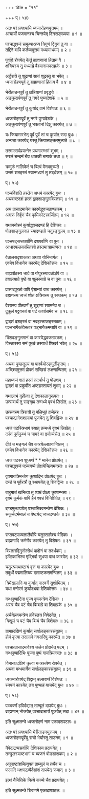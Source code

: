 +++
title = "११"

+++
प्। ५४)  
  
अतः परं प्रवक्ष्यामि ध्वजारोहणमुत्तमम् ।  
आचार्यो यजमानश्च चिन्तयेद् दिनसङ्ख्यया ॥ १ ॥  
  
पश्चाद्ध्वजं समुत्थाअप्य त्रिगुणं द्विगुणं तु वा ।  
तद्दिने वापि कर्तव्यमुत्तमं मध्यामाधमम् ॥ २ ॥  
  
पूर्वाह्ने रोपयेत् केतुं ब्राह्मणानां हिताय वै ।  
क्षत्रियस्य तु मध्याह्ने वैश्यानामपराह्नके ॥ ३ ॥  
  
अर्द्धरात्रे तु शूद्राणां सायं शूद्रस्तु वा भवेत् ।  
ध्वजारोहणपूर्वं तु ब्राह्मणानां हिताय वै ॥ ४ ॥  
  
भेरीताडनपूर्वं तु क्षत्रियाणां प्रवृद्धये ।  
अङ्कुरार्पणपूर्वं तु नगरे पुण्यदेशके ॥ ५ ॥  
  
भेरीताडनपूर्वं तु कुर्याद् ग्रामं विशेषतः ॥ ६ ॥  
  
ध्वजारोहणपूर्वं तु नगरे पुण्यदेशके ।  
अङ्कुरार्पणपूर्वं तु भक्तानां दिक्षु कारयेत् ॥ ७ ॥  
  
यः क्रियामारभेत् पूर्वं पूर्वं तां च कुर्यात् सदा बुधः ।  
अन्यथा कारयेद् यस्तु क्रियासङ्करमुच्यते ॥ ८ ॥  
  
तस्मात्सर्वप्रयत्नेन प्रथमारम्भणं शुभम् ।  
सरलं चन्दनं चैव धातकी चम्पकं तथा ॥ ९ ॥  
  
क्रमुकं नालिकेरं च बिल्वं वैणवमुच्यते ।  
उत्तमं शतहस्तं स्यान्मध्यमं तु तदर्धकम् ॥ १० ॥   
  
प्। ५५)  
  
पञ्चविंशति हस्तेन अधमं कारयेद् बुधः ।  
अथवाष्टदशं हस्तं द्वादशाङ्गुलविस्तरम् ॥ ११ ॥  
  
अथ प्रासादमानेन कारयेद्ध्वजताण्डकम् ।  
अवक्रं निर्वृणं चैव कृमिकोटरवर्जितम् ॥ १२ ॥  
  
यथामनोरमं कुर्याद्ध्वजदण्डं हि देशिकाः ।  
षोडशाङ्गुलनाहं स्याद्दण्डाग्रे चतुरङ्गुलम् ॥ १३ ॥  
  
पञ्चषट्सप्तपर्वाणि दशपर्वाणि वा पुनः ।  
आधारफलकास्तिस्रो हस्तमात्रप्रमाणतः ॥ १४ ॥  
  
वेतालसदृशाकारा अथवा योनिमार्गतः ।  
एवमेव विधानेन कारयेद् देशिकोत्तमः ॥ १५ ॥  
  
बाह्यपीठस्य चाग्रे वा गोपुरस्याग्रतोऽपि वा ।  
व्रषालयाग्रे पृष्ठे वा शूलस्याग्रे च वा पुनः ॥ १६ ॥   
  
प्रासादपुरतो वापि ऐशान्यां वाथ कारयेत् ।  
ब्रह्मणस्य ध्वजं श्वेतं क्षत्रियस्य तु रक्तकम् ॥ १७ ॥  
  
वैश्यस्य पीतवर्णं तु शूद्राणां श्याममेव च ।  
दुकूलं पट्टवस्त्रं वा पटं कार्पासमेव च ॥ १८ ॥  
  
द्वादशं दशहस्तं वा नवहस्ताष्टहस्तकम् ।  
पञ्चभागैकविस्तारं षड्भागैकमथापि वा ॥ १९ ॥  
  
त्रिंशदङ्गुलमानं वा कारयेद्ध्वजतारकम् ।  
विस्तारस्य समं पुच्छं तस्यार्धं शिखरं भवेत् ॥ २० ॥  
  
प्। ५६)  
  
अथवा पुच्छतुल्यं वा पार्श्वयोरङ्गुलीकृतम् ।  
अच्छिन्नमुत्तमं प्रोक्तं सच्छिन्नं लक्षणान्वितम् ॥ २१ ॥  
  
महाध्वजं शतं हस्तं तदर्धार्धं तु षोडशम् ।  
द्वादशं वा प्रकूर्वीत अष्टहस्तायतं शुभम् ॥ २२ ॥  
  
यथालाभं गृहीत्वा तु देशकालानुरूपतः ।  
उत्सवार्थं तु सङ्गृह्य तन्मध्ये वृषभं लिखेत् ॥ २३ ॥  
  
उत्सवस्य त्रिरात्रौ तु बलिभूतं व्रजेन्नरः ।  
पश्चाद्यागेशशलायां पूजयेत् तु शिवद्विजः ॥ २४ ॥  
  
ध्वजं पटस्त्रिभागं स्यात् तन्मध्ये वृषभं लिखेत् ।  
दर्पणं पूर्णकुम्भं च चामरं वा द्वयोर्न्यसेत् ॥ २५ ॥  
  
दीपं च मङ्गलं चैव कारयेल्लक्षणान्वितम् ।  
एवमेव विधानेन कारयेद् देशिकोत्तमः ॥ २६ ॥  
  
ध्वजं पटस्य शुध्यर्थं * * मानेन प्रोक्षयेत् ।  
पश्चाद्ध्वजं पञ्चगव्ये प्रोक्षयेच्छिवमन्त्रतः ॥ २७ ॥  
  
वृषगायत्रिमन्त्रेण कुशाद्भिः प्रोक्षयेद् बुधः ।  
दण्डं च पूर्वरत्रौ तु स्थापयेत् तु शिवद्विजः ॥ २८ ॥  
  
बाहुमात्रं खनित्वा तु श्वभ्रं प्रोक्ष्य कुशाम्भसा ।  
वृषभं कूर्मकं वापि हैमं श्वभ्रं विनिक्षिपेत् ॥ २९ ॥  
  
दण्डमुत्थापयेत् पश्चाच्छिवमन्त्रेण देशिकः ।  
सकूर्चदर्भमालं च वेष्टयेद् ध्वजदण्डके ॥ ३० ॥  
  
प्। ५७)  
  
सप्तषट्पञ्चतालैर्वापि चतुस्तालैश्च वेदिकाः ।  
ब्राह्मणादि क्रमेणैव कारयेत् तु विशेषतः ॥ ३१ ॥  
  
विस्तारद्विगुणोत्सेधं पादोनं वा तदर्धकम् ।  
इष्टिकाभिश्च मृद्भिर्वा सुधया वाथ कारयेत् ॥ ३२ ॥  
  
चतुरश्रमथाष्टाश्रं वृत्तं वा कारयेद् बुधः ।  
तदूर्ध्वे पद्ममालिख्य दलाष्टकसमन्वितम् ॥ ३३ ॥  
  
त्रिमेखलानि वा कुर्यात् पादवर्गे सुशोभितम् ।  
यथा मनोरमं कुर्यादथवा देशिकोत्तमः ॥ ३४ ॥  
  
गन्धपुष्पादिना पूज्य वृषमन्त्रेण देशिकः ।  
अस्त्रं चैव पटं चैव बिम्बाग्रे वा शिवाग्रके ॥ ३५ ॥  
  
अर्चयेन्नवमन्त्रेण हविस्तत्र निवेदयेत् ।  
त्रिशूलं च पटं चैव बिम्बं चैव विशेषतः ॥ ३६ ॥  
  
ग्रामप्रदक्षिणं कुर्यात् सर्वालङ्कारसंयुतम् ।  
होमं कृत्वा तदाग्रामे नगरादिषु कारयेत् ॥ ३७ ॥  
  
पश्चात्प्रासादमावेश्य जलेन प्रोक्षयेत् पटम् ।  
गन्धपुष्पादिभिः पूज्या पुष्पं गायत्रिमन्त्रतः ॥ ३८ ॥  
  
विमानप्रदक्षिणं कृत्वा यन्त्ररूपेण रोपयेत् ।  
अथवा बन्धमार्गेण सर्वालङ्कारसंयुतम् ॥ ३९ ॥  
  
ध्वजमारोपयेद् विद्वान् उत्सवार्थं विशेषतः ।  
स्नपनं कारयेत् तत्र पुण्याहं वाचयेद् बुधः ॥ ४० ॥  
  
प्। ५८)  
  
पञ्चवर्णं हविर्दद्यात् ताम्बूलं दापयेद् बुधः ।  
ब्राह्मणान् भोजयेत् पश्चादाचार्यं पूजयेत् सदा ॥ ४१ ॥  
  
  
इति सूक्ष्मतन्त्रे ध्वजारोहणं नाम एकादशपटलः ॥   

अतः परं प्रवक्ष्यामि भेरीताडनमुत्तमम् ।  
ध्वजारोहणपूर्वेयु रात्रौ भेर्यास्तु ताडनम् ॥ १ ॥  
  
नैवेद्यद्रव्यसर्वाणि देशिकाय प्रदापयेत् ।  
तण्डुलस्याष्टभागं च व्यजनं षोडशांशकम् ॥ २ ॥  
  
अपूपाष्टांशमित्युक्तं ताम्बूलं च तथैव च ।  
फलादि भक्षणद्रव्यैर्दशांशं दापयेत् क्रमात् ॥ ३ ॥  
  
इत्थं नैमित्तिके नित्ये काम्ये चैव प्रदापयेत् ।  
  
इति सूक्ष्मतन्त्रे शिवागमे एकादशपटलः ॥  
